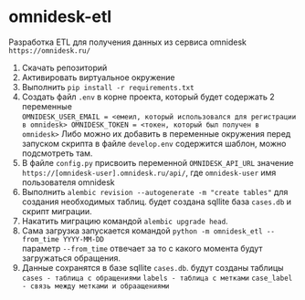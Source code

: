 # omnidesk-etl
Разработка ETL для получения данных из сервиса omnidesk `https://omnidesk.ru/`

1. Скачать репозиторий
2. Активировать виртуальное окружение
3. Выполнить `pip install -r requirements.txt`
4. Создать файл `.env` в корне проекта, который будет содержать 2 переменные  
`
OMNIDESK_USER_EMAIL = <емеил, который использовался для регистрации в omnidesk>
OMNIDESK_TOKEN = <токен, который был получен в omnidesk>
`
Либо можно их добавить в переменные окружения перед запуском скрипта
в файле `develop.env` содержится шаблон, можно подсмотреть там.
5. В файле `config.py` присвоить переменной `OMNIDESK_API_URL` значение `https://[omnidesk-user].omnidesk.ru/api/`, где `omnidesk-user` имя пользователя omnidesk
6. Выполнить `alembic revision --autogenerate -m "create tables"` для создания необходимых таблиц.  будет создана sqllite база `cases.db` и скрипт миграции.
7. Накатить миграцию командой `alembic upgrade head`.
8. Сама загрузка запускается командой `python -m omnidesk_etl --from_time YYYY-MM-DD`  
параметр `--from_time` отвечает за то с какого момента будут загружаться обращения.
9. Данные сохранятся в базе sqllite `cases.db`. будут созданы таблицы
`cases - таблица с обращениями`
`labels - таблица с метками`
`case_label - связь между метками и обраащениями`

